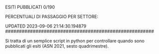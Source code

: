 ESITI PUBBLICATI 0/190 

PERCENTUALI DI PASSAGGIO PER SETTORE:

UPDATED 2023-09-06 21:14:30.194879
###################################################### 

Si tratta di un semplice script in python per controllare quando sono pubblicati gli esiti (ASN 2021, sesto quadrimestre).

